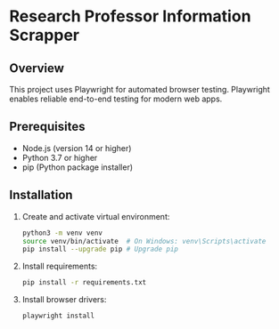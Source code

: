 # Research Professor Information Scrapper

## Overview
This project uses Playwright for automated browser testing. Playwright enables reliable end-to-end testing for modern web apps.

## Prerequisites
- Node.js (version 14 or higher)
- Python 3.7 or higher
- pip (Python package installer)

## Installation
1. Create and activate virtual environment:
    ```bash
    python3 -m venv venv
    source venv/bin/activate  # On Windows: venv\Scripts\activate
    pip install --upgrade pip # Upgrade pip
    ```

2. Install requirements:
    ```bash
    pip install -r requirements.txt
    ```

3. Install browser drivers:
    ```bash
    playwright install
    ```